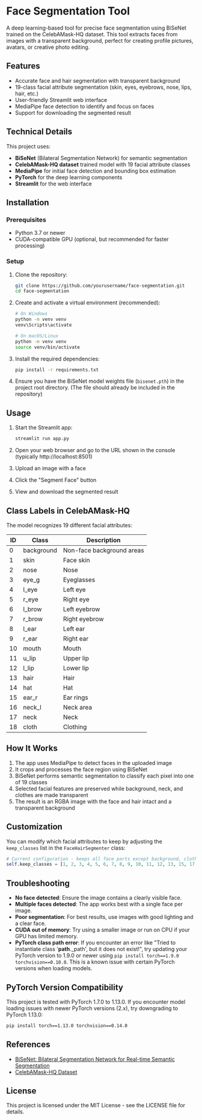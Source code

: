 # Face Segmentation Tool

A deep learning-based tool for precise face segmentation using BiSeNet trained on the CelebAMask-HQ dataset. This tool extracts faces from images with a transparent background, perfect for creating profile pictures, avatars, or creative photo editing.

## Features

- Accurate face and hair segmentation with transparent background
- 19-class facial attribute segmentation (skin, eyes, eyebrows, nose, lips, hair, etc.)
- User-friendly Streamlit web interface
- MediaPipe face detection to identify and focus on faces
- Support for downloading the segmented result

## Technical Details

This project uses:

- **BiSeNet** (Bilateral Segmentation Network) for semantic segmentation
- **CelebAMask-HQ dataset** trained model with 19 facial attribute classes
- **MediaPipe** for initial face detection and bounding box estimation
- **PyTorch** for the deep learning components
- **Streamlit** for the web interface

## Installation

### Prerequisites

- Python 3.7 or newer
- CUDA-compatible GPU (optional, but recommended for faster processing)

### Setup

1. Clone the repository:

   ```bash
   git clone https://github.com/yourusername/face-segmentation.git
   cd face-segmentation
   ```

2. Create and activate a virtual environment (recommended):

   ```bash
   # On Windows
   python -m venv venv
   venv\Scripts\activate

   # On macOS/Linux
   python -m venv venv
   source venv/bin/activate
   ```

3. Install the required dependencies:

   ```bash
   pip install -r requirements.txt
   ```

4. Ensure you have the BiSeNet model weights file (`bisenet.pth`) in the project root directory.
   (The file should already be included in the repository)

## Usage

1. Start the Streamlit app:

   ```bash
   streamlit run app.py
   ```

2. Open your web browser and go to the URL shown in the console (typically http://localhost:8501)

3. Upload an image with a face

4. Click the "Segment Face" button

5. View and download the segmented result

## Class Labels in CelebAMask-HQ

The model recognizes 19 different facial attributes:

| ID  | Class      | Description               |
| --- | ---------- | ------------------------- |
| 0   | background | Non-face background areas |
| 1   | skin       | Face skin                 |
| 2   | nose       | Nose                      |
| 3   | eye_g      | Eyeglasses                |
| 4   | l_eye      | Left eye                  |
| 5   | r_eye      | Right eye                 |
| 6   | l_brow     | Left eyebrow              |
| 7   | r_brow     | Right eyebrow             |
| 8   | l_ear      | Left ear                  |
| 9   | r_ear      | Right ear                 |
| 10  | mouth      | Mouth                     |
| 11  | u_lip      | Upper lip                 |
| 12  | l_lip      | Lower lip                 |
| 13  | hair       | Hair                      |
| 14  | hat        | Hat                       |
| 15  | ear_r      | Ear rings                 |
| 16  | neck_l     | Neck area                 |
| 17  | neck       | Neck                      |
| 18  | cloth      | Clothing                  |

## How It Works

1. The app uses MediaPipe to detect faces in the uploaded image
2. It crops and processes the face region using BiSeNet
3. BiSeNet performs semantic segmentation to classify each pixel into one of 19 classes
4. Selected facial features are preserved while background, neck, and clothes are made transparent
5. The result is an RGBA image with the face and hair intact and a transparent background

## Customization

You can modify which facial attributes to keep by adjusting the `keep_classes` list in the `FaceHairSegmenter` class:

```python
# Current configuration - keeps all face parts except background, clothes, and neck
self.keep_classes = [1, 2, 3, 4, 5, 6, 7, 8, 9, 10, 11, 12, 13, 15, 17, 18]
```

## Troubleshooting

- **No face detected**: Ensure the image contains a clearly visible face.
- **Multiple faces detected**: The app works best with a single face per image.
- **Poor segmentation**: For best results, use images with good lighting and a clear face.
- **CUDA out of memory**: Try using a smaller image or run on CPU if your GPU has limited memory.
- **PyTorch class path error**: If you encounter an error like "Tried to instantiate class '**path**.\_path', but it does not exist!", try updating your PyTorch version to 1.9.0 or newer using `pip install torch==1.9.0 torchvision==0.10.0`. This is a known issue with certain PyTorch versions when loading models.

## PyTorch Version Compatibility

This project is tested with PyTorch 1.7.0 to 1.13.0. If you encounter model loading issues with newer PyTorch versions (2.x), try downgrading to PyTorch 1.13.0:

```bash
pip install torch==1.13.0 torchvision==0.14.0
```

## References

- [BiSeNet: Bilateral Segmentation Network for Real-time Semantic Segmentation](https://arxiv.org/abs/1808.00897)
- [CelebAMask-HQ Dataset](https://github.com/switchablenorms/CelebAMask-HQ)

## License

This project is licensed under the MIT License - see the LICENSE file for details.
